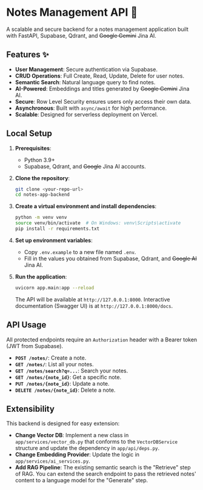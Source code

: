 # Notes Management API 🚀

A scalable and secure backend for a notes management application built with FastAPI, Supabase, Qdrant, and ~~Google Gemini~~ Jina AI.

## Features ✨

- **User Management**: Secure authentication via Supabase.
- **CRUD Operations**: Full Create, Read, Update, Delete for user notes.
- **Semantic Search**: Natural language query to find notes.
- **AI-Powered**: Embeddings and titles generated by ~~Google Gemini~~ Jina AI.
- **Secure**: Row Level Security ensures users only access their own data.
- **Asynchronous**: Built with `async/await` for high performance.
- **Scalable**: Designed for serverless deployment on Vercel.

## Local Setup

1.  **Prerequisites**:
    - Python 3.9+
    - Supabase, Qdrant, and ~~Google~~ Jina AI accounts.

2.  **Clone the repository**:
    ```bash
    git clone <your-repo-url>
    cd notes-app-backend
    ```

3.  **Create a virtual environment and install dependencies**:
    ```bash
    python -m venv venv
    source venv/bin/activate  # On Windows: venv\Scripts\activate
    pip install -r requirements.txt
    ```

4.  **Set up environment variables**:
    - Copy `.env.example` to a new file named `.env`.
    - Fill in the values you obtained from Supabase, Qdrant, and ~~Google AI~~ Jina AI.

5.  **Run the application**:
    ```bash
    uvicorn app.main:app --reload
    ```
    The API will be available at `http://127.0.0.1:8000`.
    Interactive documentation (Swagger UI) is at `http://127.0.0.1:8000/docs`.

## API Usage

All protected endpoints require an `Authorization` header with a Bearer token (JWT from Supabase).

- **`POST /notes/`**: Create a note.
- **`GET /notes/`**: List all your notes.
- **`GET /notes/search?q=...`**: Search your notes.
- **`GET /notes/{note_id}`**: Get a specific note.
- **`PUT /notes/{note_id}`**: Update a note.
- **`DELETE /notes/{note_id}`**: Delete a note.

## Extensibility

This backend is designed for easy extension:
- **Change Vector DB**: Implement a new class in `app/services/vector_db.py` that conforms to the `VectorDBService` structure and update the dependency in `app/api/deps.py`.
- **Change Embedding Provider**: Update the logic in `app/services/ai_services.py`.
- **Add RAG Pipeline**: The existing semantic search is the "Retrieve" step of RAG. You can extend the search endpoint to pass the retrieved notes' content to a language model for the "Generate" step.
